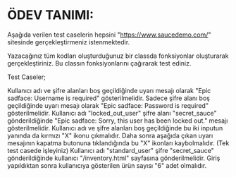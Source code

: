 # ÖDEV TANIMI:

Aşağıda verilen test caselerin hepsini "https://www.saucedemo.com/" sitesinde gerçekleştirmeniz istenmektedir.

Yazacağınız tüm kodları oluşturduğunuz bir classda fonksiyonlar oluşturarak gerçekleştiriniz. Bu classın fonksiyonlarını çağırarak test ediniz.

Test Caseler;

Kullanıcı adı ve şifre alanları boş geçildiğinde uyarı mesajı olarak "Epic sadface: Username is required" gösterilmelidir.
Sadece şifre alanı boş geçildiğinde uyarı mesajı olarak "Epic sadface: Password is required" gösterilmelidir.
Kullanıcı adı "locked_out_user" şifre alanı "secret_sauce" gönderildiğinde "Epic sadface: Sorry, this user has been locked out." mesajı gösterilmelidir.
Kullanıcı adı ve şifre alanları boş geçildiğinde bu iki inputun yanında da kırmızı "X" ikonu çıkmalıdır. Daha sonra aşağıda çıkan uyarı mesajının kapatma butonuna tıklandığında bu "X" ikonları kaybolmalıdır. (Tek test casede işleyiniz)
Kullanıcı adı "standard_user" şifre "secret_sauce" gönderildiğinde kullanıcı "/inventory.html" sayfasına gönderilmelidir.
Giriş yapıldıktan sonra kullanıcıya gösterilen ürün sayısı "6" adet olmalıdır.
